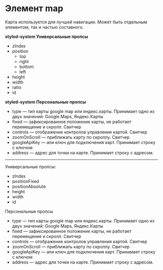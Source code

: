 # Элемент map  
Карта используется для лучшей навигации. Может быть отдельным элементом, так и частью составного. 

**styled-system Универсальные пропсы**
- zIndex
- position
   - top
   - right
   - bottom
   - left
- height
- width
- ratio
- id  
  
**styled-system Персональные пропсы**
- type — тип карты google map или яндекс.карты. Принимает одно из двух значений: Google Maps, Яндекс.Карты
- fixed — зафиксированное положение карты, не работает перемещение и скролл. Свитчер
- controls — отображение контролов управления картой. Свитчер
- zoomOnScroll — приближать карту по скроллу. Свитчер
- googleApiKey — апи ключ для подключения карт. Принимает строку с ключом
- address — адрес для точки на карте. Принимает строку с адресом.

----
Универсальные пропсы:
- zIndex
- positionFixed
- positionAbsolute
- height
- width
- id
  
Персональные пропсы
- type — тип карты google map или яндекс.карты. Принимает одно из двух значений: Google Maps, Яндекс.Карты
- fixed — зафиксированное положение карты, не работает перемещение и скролл. Свитчер
- controls — отображение контролов управления картой. Свитчер
- zoomOnScroll — приближать карту по скроллу. Свитчер
- googleApiKey — апи ключ для подключения карт. Принимает строку с ключом
- address — адрес для точки на карте. Принимает строку с адресом.